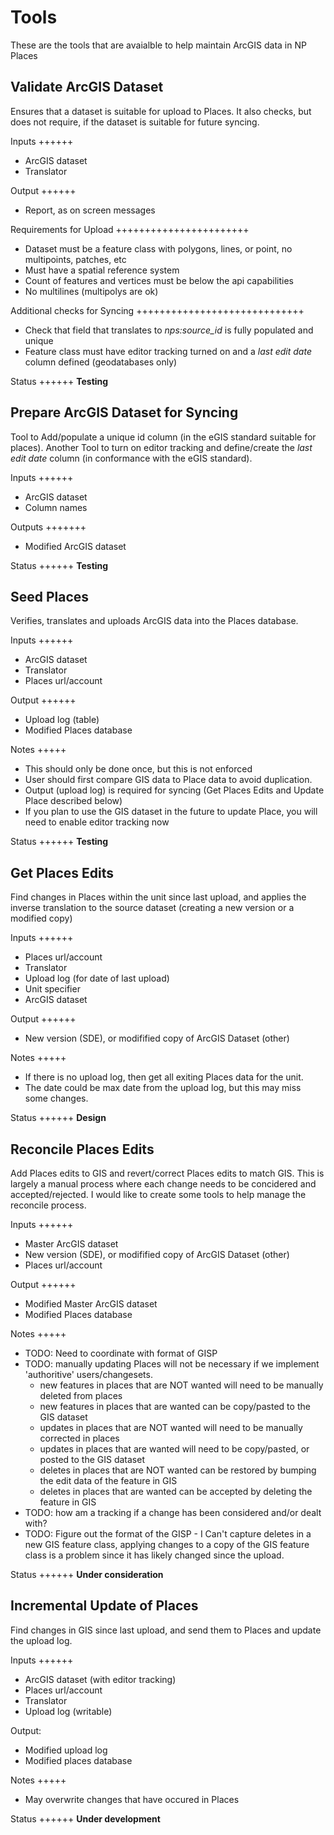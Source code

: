 Tools
=====

These are the tools that are avaialble to help maintain ArcGIS data in NP Places

Validate ArcGIS Dataset
-----------------------
Ensures that a dataset is suitable for upload to Places.
It also checks, but does not require, if the dataset is suitable for future syncing.

Inputs
++++++
* ArcGIS dataset
* Translator

Output
++++++
* Report, as on screen messages

Requirements for Upload
+++++++++++++++++++++++
* Dataset must be a feature class with polygons, lines, or point, no multipoints, patches, etc
* Must have a spatial reference system
* Count of features and vertices must be below the api capabilities
* No multilines (multipolys are ok)

Additional checks for Syncing
+++++++++++++++++++++++++++++
* Check that field that translates to *nps:source_id* is fully populated and unique
* Feature class must have editor tracking turned on and a *last edit date* column defined (geodatabases only)

Status
++++++
**Testing**

Prepare ArcGIS Dataset for Syncing
----------------------------------

Tool to Add/populate a unique id column (in the eGIS standard suitable for places).
Another Tool to turn on editor tracking and define/create the *last edit date* column (in conformance with the eGIS standard).

Inputs
++++++
* ArcGIS dataset
* Column names

Outputs
+++++++
* Modified ArcGIS dataset

Status
++++++
**Testing**

Seed Places
-----------
Verifies, translates and uploads ArcGIS data into the Places database.

Inputs
++++++
* ArcGIS dataset
* Translator
* Places url/account

Output
++++++
* Upload log (table)
* Modified Places database

Notes
+++++
* This should only be done once, but this is not enforced
* User should first compare GIS data to Place data to avoid duplication.
* Output (upload log) is required for syncing (Get Places Edits and Update Place described below)
* If you plan to use the GIS dataset in the future to update Place, you will need to enable editor tracking now

Status
++++++
**Testing**

Get Places Edits
----------------
Find changes in Places within the unit since last upload,
and applies the inverse translation to the source dataset (creating a new version or a modified copy)

Inputs
++++++
* Places url/account
* Translator
* Upload log (for date of last upload)
* Unit specifier
* ArcGIS dataset

Output
++++++
* New version (SDE), or modifified copy of ArcGIS Dataset (other)

Notes
+++++
* If there is no upload log, then get all exiting Places data for the unit.
* The date could be max date from the upload log, but this may miss some changes.

Status
++++++
**Design**


Reconcile Places Edits
----------------------
Add Places edits to GIS and revert/correct Places edits to match GIS.  This is largely a manual process
where each change needs to be concidered and accepted/rejected.
I would like to create some tools to help manage the reconcile process.

Inputs
++++++
* Master ArcGIS dataset
* New version (SDE), or modifified copy of ArcGIS Dataset (other)
* Places url/account
 
Output
++++++
* Modified Master ArcGIS dataset
* Modified Places database

Notes
+++++
* TODO: Need to coordinate with format of GISP
* TODO: manually updating Places will not be necessary if we implement 'authoritive' users/changesets.
    - new features in places that are NOT wanted will need to be manually deleted from places
    - new features in places that are wanted can be copy/pasted to the GIS dataset
    - updates in places that are NOT wanted will need to be manually corrected in places
    - updates in places that are wanted will need to be copy/pasted, or posted to the GIS dataset
    - deletes in places that are NOT wanted can be restored by bumping the edit data of the feature in GIS
    - deletes in places that are wanted can be accepted by deleting the feature in GIS
* TODO: how am a tracking if a change has been considered and/or dealt with?
* TODO: Figure out the format of the GISP - I Can't capture deletes in a new GIS feature class,
applying changes to a copy of the GIS feature class is a problem since it has likely changed since the upload.

Status
++++++
**Under consideration**

Incremental Update of Places
----------------------------
Find changes in GIS since last upload, and send them to Places and update the upload log.

Inputs
++++++
* ArcGIS dataset (with editor tracking)
* Places url/account
* Translator
* Upload log (writable)

Output:
* Modified upload log
* Modified places database

Notes
+++++
* May overwrite changes that have occured in Places

Status
++++++
**Under development**

